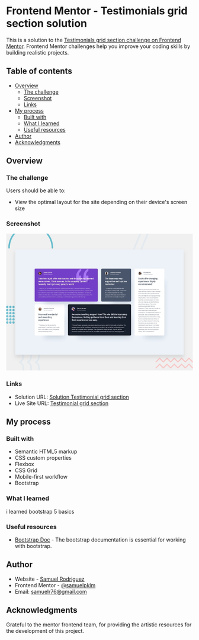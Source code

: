 # Frontend Mentor - Testimonials grid section solution

This is a solution to the [Testimonials grid section challenge on Frontend Mentor](https://www.frontendmentor.io/challenges/testimonials-grid-section-Nnw6J7Un7). Frontend Mentor challenges help you improve your coding skills by building realistic projects. 

## Table of contents

- [Overview](#overview)
  - [The challenge](#the-challenge)
  - [Screenshot](#screenshot)
  - [Links](#links)
- [My process](#my-process)
  - [Built with](#built-with)
  - [What I learned](#what-i-learned)
  - [Useful resources](#useful-resources)
- [Author](#author)
- [Acknowledgments](#acknowledgments)


## Overview

### The challenge

Users should be able to:

- View the optimal layout for the site depending on their device's screen size

### Screenshot

![testimonials-grid-section](./design/desktop-preview.jpg)


### Links

- Solution URL: [Solution Testimonial grid section](https://github.com/samuelpklm/Sarut.github.io/tree/main/testimonials-grid-section-main)
- Live Site URL: [Testimonial grid section](https://tourmaline-bienenstitch-6c84e7.netlify.app/)

## My process

### Built with

- Semantic HTML5 markup
- CSS custom properties
- Flexbox
- CSS Grid
- Mobile-first workflow
- Bootstrap

### What I learned

i learned bootstrap 5 basics


### Useful resources

- [Bootstrap Doc](https://getbootstrap.com/docs/5.1/getting-started/introduction/) - The bootstrap documentation is essential for working with bootstrap.

## Author

- Website - [Samuel Rodriguez](https://github.com/samuelpklm)
- Frontend Mentor - [@samuelpklm](https://www.frontendmentor.io/profile/samuelpklm)
- Email: samuelr76@gmail.com


## Acknowledgments


Grateful to the mentor frontend team, for providing the artistic resources for the development of this project.
